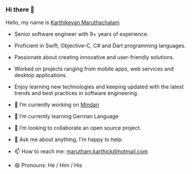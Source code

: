 ### Hi there 👋

<!--
**karthikeyanmarutham/karthikeyanmarutham** is a ✨ _special_ ✨ repository because its `README.md` (this file) appears on your GitHub profile.
-->

Hello, my name is [Karthikeyan Maruthachalam](https://www.linkedin.com/in/karthikeyan-maruthachalam-67a445136/)

- Senior software engineer with 9+ years of experience.
- Proficient in Swift, Objective-C, C# and Dart programming languages.
- Passionate about creating innovative and user-friendly solutions.
- Worked on projects ranging from mobile apps, web services and desktop applications.
- Enjoy learning new technologies and keeping updated with the latest trends and best practices in software engineering.

- 🔭 I’m currently working on [Mindari](https://mindari.ae/)
- 🌱 I’m currently learning German Language
- 👯 I’m looking to collaborate an open source project.
- 💬 Ask me about anything, I'm happy to help.
- 📫 How to reach me: marutham.karthick@hotmail.com
- 😄 Pronouns: He / Him / His

